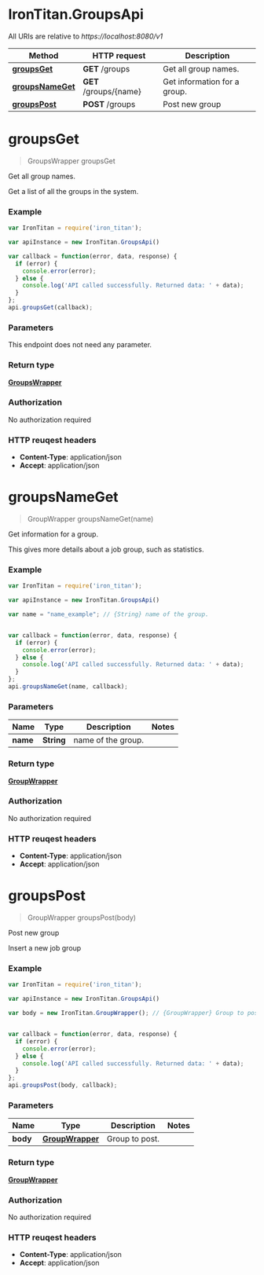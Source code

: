 # IronTitan.GroupsApi

All URIs are relative to *https://localhost:8080/v1*

Method | HTTP request | Description
------------- | ------------- | -------------
[**groupsGet**](GroupsApi.md#groupsGet) | **GET** /groups | Get all group names.
[**groupsNameGet**](GroupsApi.md#groupsNameGet) | **GET** /groups/{name} | Get information for a group.
[**groupsPost**](GroupsApi.md#groupsPost) | **POST** /groups | Post new group


<a name="groupsGet"></a>
# **groupsGet**
> GroupsWrapper groupsGet

Get all group names.

Get a list of all the groups in the system.

### Example
```javascript
var IronTitan = require('iron_titan');

var apiInstance = new IronTitan.GroupsApi()

var callback = function(error, data, response) {
  if (error) {
    console.error(error);
  } else {
    console.log('API called successfully. Returned data: ' + data);
  }
};
api.groupsGet(callback);
```

### Parameters
This endpoint does not need any parameter.

### Return type

[**GroupsWrapper**](GroupsWrapper.md)

### Authorization

No authorization required

### HTTP reuqest headers

 - **Content-Type**: application/json
 - **Accept**: application/json

<a name="groupsNameGet"></a>
# **groupsNameGet**
> GroupWrapper groupsNameGet(name)

Get information for a group.

This gives more details about a job group, such as statistics.

### Example
```javascript
var IronTitan = require('iron_titan');

var apiInstance = new IronTitan.GroupsApi()

var name = "name_example"; // {String} name of the group.


var callback = function(error, data, response) {
  if (error) {
    console.error(error);
  } else {
    console.log('API called successfully. Returned data: ' + data);
  }
};
api.groupsNameGet(name, callback);
```

### Parameters

Name | Type | Description  | Notes
------------- | ------------- | ------------- | -------------
 **name** | **String**| name of the group. | 

### Return type

[**GroupWrapper**](GroupWrapper.md)

### Authorization

No authorization required

### HTTP reuqest headers

 - **Content-Type**: application/json
 - **Accept**: application/json

<a name="groupsPost"></a>
# **groupsPost**
> GroupWrapper groupsPost(body)

Post new group

Insert a new job group

### Example
```javascript
var IronTitan = require('iron_titan');

var apiInstance = new IronTitan.GroupsApi()

var body = new IronTitan.GroupWrapper(); // {GroupWrapper} Group to post.


var callback = function(error, data, response) {
  if (error) {
    console.error(error);
  } else {
    console.log('API called successfully. Returned data: ' + data);
  }
};
api.groupsPost(body, callback);
```

### Parameters

Name | Type | Description  | Notes
------------- | ------------- | ------------- | -------------
 **body** | [**GroupWrapper**](GroupWrapper.md)| Group to post. | 

### Return type

[**GroupWrapper**](GroupWrapper.md)

### Authorization

No authorization required

### HTTP reuqest headers

 - **Content-Type**: application/json
 - **Accept**: application/json

